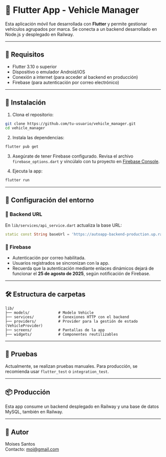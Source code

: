 # 📱 Flutter App - Vehicle Manager

Esta aplicación móvil fue desarrollada con **Flutter** y permite gestionar vehículos agrupados por marca. Se conecta a un backend desarrollado en Node.js y desplegado en Railway.

---

## 🧰 Requisitos

- Flutter 3.10 o superior
- Dispositivo o emulador Android/iOS
- Conexión a internet (para acceder al backend en producción)
- Firebase (para autenticación por correo electrónico)

---

## 🚀 Instalación

1. Clona el repositorio:

```bash
git clone https://github.com/tu-usuario/vehicle_manager.git
cd vehicle_manager
```

2. Instala las dependencias:

```bash
flutter pub get
```

3. Asegúrate de tener Firebase configurado. Revisa el archivo `firebase_options.dart` y vincúlalo con tu proyecto en [Firebase Console](https://console.firebase.google.com).

4. Ejecuta la app:

```bash
flutter run
```

---

## 🔧 Configuración del entorno

### 📡 Backend URL
En `lib/services/api_service.dart` actualiza la base URL:

```dart
static const String baseUrl = 'https://autoapp-backend-production.up.railway.app/api';
```

### 🔐 Firebase

- Autenticación por correo habilitada.
- Usuarios registrados se sincronizan con la app.
- Recuerda que la autenticación mediante enlaces dinámicos dejará de funcionar el **25 de agosto de 2025**, según notificación de Firebase.

---

## 🛠️ Estructura de carpetas

```
lib/
├── models/             # Modelo Vehicle
├── services/           # Conexiones HTTP con el backend
├── providers/          # Provider para la gestión de estado (VehicleProvider)
├── screens/            # Pantallas de la app
├── widgets/            # Componentes reutilizables
```

---

## 🧪 Pruebas

Actualmente, se realizan pruebas manuales. Para producción, se recomienda usar `flutter_test` o `integration_test`.

---

## 📦 Producción

Esta app consume un backend desplegado en Railway y una base de datos MySQL, también en Railway.

---

## 👤 Autor

Moises Santos  
Contacto: moi@gmail.com
